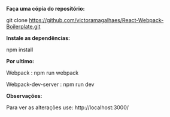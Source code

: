 <b>Faça uma cópia do repositório:</b>

git clone https://github.com/victoramagalhaes/React-Webpack-Boilerplate.git

<b>Instale as dependências:</b>

npm install

<b>Por ultimo:</b>

Webpack : npm run webpack

Webpack-dev-server : npm run dev

<b>Observações:</b>

Para ver as alterações use: http://localhost:3000/
